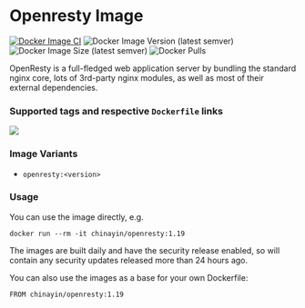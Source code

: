 Openresty Image
=================

[![Docker Image CI](https://github.com/chinayin-docker/openresty/actions/workflows/ci.yml/badge.svg?event=schedule)](https://github.com/chinayin-docker/openresty/actions/workflows/ci.yml)
![Docker Image Version (latest semver)](https://img.shields.io/docker/v/chinayin/openresty?sort=semver)
![Docker Image Size (latest semver)](https://img.shields.io/docker/image-size/chinayin/openresty?sort=semver)
![Docker Pulls](https://img.shields.io/docker/pulls/chinayin/openresty)

OpenResty is a full-fledged web application server by bundling the standard nginx core, lots of 3rd-party nginx modules, as well as most of their external dependencies.

### Supported tags and respective `Dockerfile` links

![](https://img.shields.io/docker/v/chinayin/openresty/1.19)

### Image Variants

- `openresty:<version>`

### Usage

You can use the image directly, e.g.

```
docker run --rm -it chinayin/openresty:1.19
```

The images are built daily and have the security release enabled, so will contain any security updates released more
than 24 hours ago.

You can also use the images as a base for your own Dockerfile:

```
FROM chinayin/openresty:1.19
```
